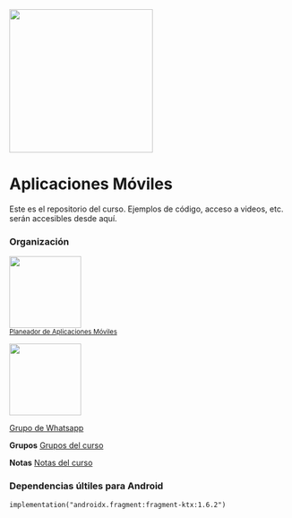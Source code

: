 <img width="256" src="https://www.icesi.edu.co/launiversidad/images/La_universidad/logo_icesi.png">

# Aplicaciones Móviles
Este es el repositorio del curso. Ejemplos de código, acceso a videos, etc. serán accesibles desde aquí.



### Organización
<a href="https://miro.com/app/board/o9J_l2waJG0="><img width="128" src="https://store-images.s-microsoft.com/image/apps.59334.13959754522315136.c4ea2415-8e3c-42bf-8f77-e885eb7c11a1.be6eacf3-e0b4-4478-9abc-47192806c1b5?mode=scale&q=90&h=300&w=300"></a><br>
<a href="https://miro.com/app/board/o9J_l2waJG0="><small>Planeador de Aplicaciones Móviles</small></a>



<a href="https://chat.whatsapp.com/EghTqNNMnuLGiexQnVnXko"><img src="https://upload.wikimedia.org/wikipedia/commons/thumb/6/6b/WhatsApp.svg/479px-WhatsApp.svg.png" width="128"></a><br>

<a href="https://chat.whatsapp.com/Ky8clkfDANyDGiy4Ngkmc5">Grupo de Whatsapp</a>


<b>Grupos</b>
<a href="https://docs.google.com/spreadsheets/d/1NfHjaGIvLU_IuuTbuPuFR93U-qmN7YDs/edit?usp=sharing&ouid=117897710133227559254&rtpof=true&sd=true">Grupos del curso</a>

<b>Notas</b>
<a href="https://docs.google.com/spreadsheets/d/1N59ncJikYrA0fc-W995nqvJHGtll_J16/edit#gid=869603100">Notas del curso</a>

### Dependencias últiles para Android
```
implementation("androidx.fragment:fragment-ktx:1.6.2")
```
